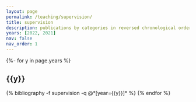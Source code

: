 ```yaml
---
layout: page
permalink: /teaching/supervision/
title: supervision
description: publications by categories in reversed chronological order generated by jekyll-scholar.
years: [2022, 2021]
nav: false
nav_order: 1
---
```

<!-- _pages/publications.md -->
<div class="publications">

{%- for y in page.years %}
  <h2 class="year">{{y}}</h2>
  {% bibliography -f supervision -q @*[year={{y}}]* %}
{% endfor %}

</div>
